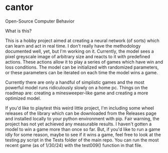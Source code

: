 # cantor
Open-Source Computer Behavior

What is this?

This is a hobby project aimed at creating a neural network (of sorts) which can learn and act in real time. I don't really have the methodology documented well, yet, but I'm working on it. Currently, the model sees a pixel greyscale image of arbitrary size and reacts to it with predefined actions. These actions allow it to play a series of games which have win and loss conditions. The model can be initialized with randomized parameters, or these parameters can be iterated on each time the model wins a game.

Currently there are only a handful of simplistic games and the most powerful model runs ridiculously slowly on a home pc. Things on the roadmap are: creating a minesweeper-like game and creating a more optimized model.

If you'd like to playtest this weird little project, I'm including some wheel releases of the library which can be downloaded from the Releases page and installed locally to your python environment with pip. Fair warning, the project has not yet achieved any measurable results. I haven't gotten a model to win a game more than once so far. But, if you'd like to run a game idly for some reason, maybe to see if it wins a game, feel free to look at the testing.py script in the Tests folder of the main repo. You can run the most recent game (as of 1/30/24) with the test009() function in that file.